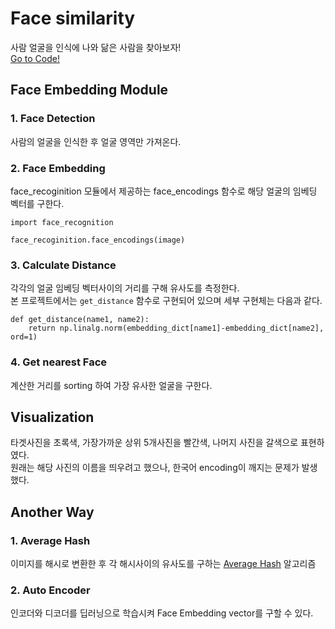 # Face similarity  
사람 얼굴을 인식에 나와 닮은 사람을 찾아보자!  
[Go to Code!](https://github.com/estela19/AIFFEL/blob/master/exp05/%5BE-05%5Dface_similarity.ipynb)  

## Face Embedding Module
### 1. Face Detection
사람의 얼굴을 인식한 후 얼굴 영역만 가져온다.  

### 2. Face Embedding  
face_recoginition 모듈에서 제공하는 face_encodings 함수로 해당 얼굴의 임베딩 벡터를 구한다. 
```angular2html
import face_recognition

face_recoginition.face_encodings(image)
```

### 3. Calculate Distance
각각의 얼굴 임베딩 벡터사이의 거리를 구해 유사도를 측정한다.  
본 프로젝트에서는 `get_distance` 함수로 구현되어 있으며 세부 구현체는 다음과 같다.  
```angular2html
def get_distance(name1, name2):
    return np.linalg.norm(embedding_dict[name1]-embedding_dict[name2], ord=1)
```

### 4. Get nearest Face  
계산한 거리를 sorting 하여 가장 유사한 얼굴을 구한다.   

## Visualization  
타겟사진을 초록색, 가장가까운 상위 5개사진을 빨간색, 나머지 사진을 갈색으로 표현하였다.  
원래는 해당 사진의 이름을 띄우려고 했으나, 한국어 encoding이 깨지는 문제가 발생했다.  

## Another Way
### 1. Average Hash  
이미지를 해시로 변환한 후 각 해시사이의 유사도를 구하는 [Average Hash](https://codegongbang.tistory.com/15) 알고리즘  

### 2. Auto Encoder  
인코더와 디코더를 딥러닝으로 학습시켜 Face Embedding vector를 구할 수 있다.

